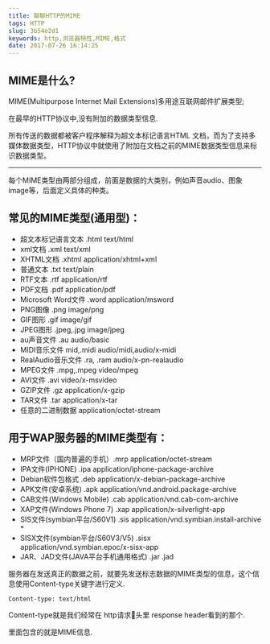 ```yaml
---
title: 聊聊HTTP的MIME
tags: HTTP
slug: 3b54e2d1
keywords: http,浏览器特性,MIME,格式
date: 2017-07-26 16:14:25
---
```

## MIME是什么?
MIME(Multipurpose Internet Mail Extensions)多用途互联网邮件扩展类型;


在最早的HTTP协议中,没有附加的数据类型信息.

所有传送的数据都被客户程序解释为超文本标记语言HTML 文档，而为了支持多媒体数据类型，HTTP协议中就使用了附加在文档之前的MIME数据类型信息来标识数据类型。

----

每个MIME类型由两部分组成，前面是数据的大类别，例如声音audio、图象image等，后面定义具体的种类。

## 常见的MIME类型(通用型)：
* 超文本标记语言文本 .html text/html
* xml文档 .xml text/xml
* XHTML文档 .xhtml application/xhtml+xml
* 普通文本 .txt text/plain
* RTF文本 .rtf application/rtf
* PDF文档 .pdf application/pdf
* Microsoft Word文件 .word application/msword
* PNG图像 .png image/png
* GIF图形 .gif image/gif
* JPEG图形 .jpeg,.jpg image/jpeg
* au声音文件 .au audio/basic
* MIDI音乐文件 mid,.midi audio/midi,audio/x-midi
* RealAudio音乐文件 .ra, .ram audio/x-pn-realaudio
* MPEG文件 .mpg,.mpeg video/mpeg
* AVI文件 .avi video/x-msvideo
* GZIP文件 .gz application/x-gzip
* TAR文件 .tar application/x-tar
* 任意的二进制数据 application/octet-stream


## 用于WAP服务器的MIME类型有：
* MRP文件（国内普遍的手机）.mrp application/octet-stream
* IPA文件(IPHONE) .ipa application/iphone-package-archive
* Debian软件包格式 .deb application/x-debian-package-archive
* APK文件(安卓系统) .apk application/vnd.android.package-archive
* CAB文件(Windows Mobile) .cab application/vnd.cab-com-archive
* XAP文件(Windows Phone 7) .xap application/x-silverlight-app
* SIS文件(symbian平台/S60V1) .sis application/vnd.symbian.install-archive *
* SISX文件(symbian平台/S60V3/V5) .sisx application/vnd.symbian.epoc/x-sisx-app
* JAR、JAD文件(JAVA平台手机通用格式) .jar .jad


服务器在发送真正的数据之前，就要先发送标志数据的MIME类型的信息，这个信息使用Content-type关键字进行定义.

```
Content-type: text/html
```
Content-type就是我们经常在 http请求头里 response header看到的那个.

里面包含的就是MIME信息.
